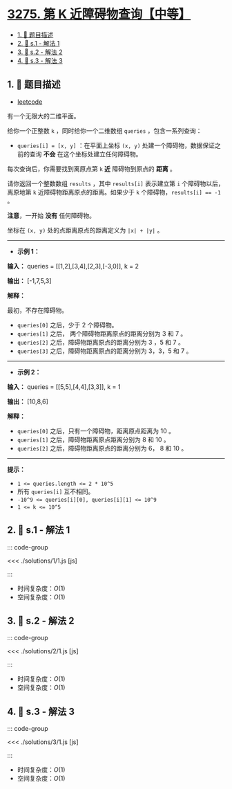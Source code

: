 # [3275. 第 K 近障碍物查询【中等】](https://github.com/tnotesjs/TNotes.leetcode/tree/main/notes/3275.%20%E7%AC%AC%20K%20%E8%BF%91%E9%9A%9C%E7%A2%8D%E7%89%A9%E6%9F%A5%E8%AF%A2%E3%80%90%E4%B8%AD%E7%AD%89%E3%80%91)

<!-- region:toc -->

- [1. 📝 题目描述](#1--题目描述)
- [2. 🎯 s.1 - 解法 1](#2--s1---解法-1)
- [3. 🎯 s.2 - 解法 2](#3--s2---解法-2)
- [4. 🎯 s.3 - 解法 3](#4--s3---解法-3)

<!-- endregion:toc -->

## 1. 📝 题目描述

- [leetcode](https://leetcode.cn/problems/k-th-nearest-obstacle-queries/)

有一个无限大的二维平面。

给你一个正整数 `k` ，同时给你一个二维数组 `queries` ，包含一系列查询：

- `queries[i] = [x, y]` ：在平面上坐标 `(x, y)` 处建一个障碍物，数据保证之前的查询 **不会** 在这个坐标处建立任何障碍物。

每次查询后，你需要找到离原点第 `k` **近** 障碍物到原点的 **距离** 。

请你返回一个整数数组 `results` ，其中 `results[i]` 表示建立第 `i` 个障碍物以后，离原地第 `k` 近障碍物距离原点的距离。如果少于 `k` 个障碍物，`results[i] == -1` 。

**注意**，一开始 **没有** 任何障碍物。

坐标在 `(x, y)` 处的点距离原点的距离定义为 `|x| + |y|` 。

---

- **示例 1：**

**输入：** queries = [[1,2],[3,4],[2,3],[-3,0]], k = 2

**输出：** [-1,7,5,3]

**解释：**

最初，不存在障碍物。

- `queries[0]` 之后，少于 2 个障碍物。
- `queries[1]` 之后， 两个障碍物距离原点的距离分别为 3 和 7 。
- `queries[2]` 之后，障碍物距离原点的距离分别为 3 ，5 和 7 。
- `queries[3]` 之后，障碍物距离原点的距离分别为 3，3，5 和 7 。

---

- **示例 2：**

**输入：** queries = [[5,5],[4,4],[3,3]], k = 1

**输出：** [10,8,6]

**解释：**

- `queries[0]` 之后，只有一个障碍物，距离原点距离为 10 。
- `queries[1]` 之后，障碍物距离原点距离分别为 8 和 10 。
- `queries[2]` 之后，障碍物距离原点的距离分别为 6， 8 和 10 。

---

**提示：**

- `1 <= queries.length <= 2 * 10^5`
- 所有 `queries[i]` 互不相同。
- `-10^9 <= queries[i][0], queries[i][1] <= 10^9`
- `1 <= k <= 10^5`

## 2. 🎯 s.1 - 解法 1

::: code-group

<<< ./solutions/1/1.js [js]

:::

- 时间复杂度：$O(1)$
- 空间复杂度：$O(1)$

## 3. 🎯 s.2 - 解法 2

::: code-group

<<< ./solutions/2/1.js [js]

:::

- 时间复杂度：$O(1)$
- 空间复杂度：$O(1)$

## 4. 🎯 s.3 - 解法 3

::: code-group

<<< ./solutions/3/1.js [js]

:::

- 时间复杂度：$O(1)$
- 空间复杂度：$O(1)$

